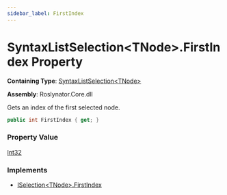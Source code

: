 ```yaml
---
sidebar_label: FirstIndex
---
```


# SyntaxListSelection&lt;TNode&gt;\.FirstIndex Property

**Containing Type**: [SyntaxListSelection&lt;TNode&gt;](../index.md)

**Assembly**: Roslynator\.Core\.dll

  
Gets an index of the first selected node\.

```csharp
public int FirstIndex { get; }
```

### Property Value

[Int32](https://docs.microsoft.com/en-us/dotnet/api/system.int32)

### Implements

* [ISelection&lt;TNode&gt;.FirstIndex](../../ISelection-1/FirstIndex/index.md)
